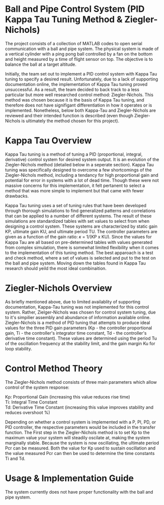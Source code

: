# Ball and Pipe Control System (PID Kappa Tau Tuning Method & Ziegler-Nichols)
The project consists of a collection of MATLAB codes to open serial communication with a ball and pipe system. The physical system is made of a vertical cylinder with a ping pong ball controlled by a fan on the bottom and height measured by a time of flight sensor on top. The objective is to balance the ball at a target altitude. 

Initially, the team set out to implement a PID control system with Kappa Tau tuning to specify a desired result. Unfortunately, due to a lack of supporting documentation online, the implementation of Kappa Tau tuning proved unsuccessful. As a result, the team decided to back track to a less particular but more well researched control method: Ziegler-Nichols. This method was chosen because it is the basis of Kappa Tau tuning, and therefore does not have signifigant differentiation in how it operates or is implemented. Nonetheless, below both Kappa-Tau and Ziegler-Nichols are reviewed and their intended function is described (even though Ziegler-Nichols is ultimately the method chosen for this project).

# Kappa Tau Overview
Kappa Tau tuning is a method of tuning a PID (proportional, integral, derivative) control system for desired system output. It is an evolution of the Ziegler-Nichols method (detailed below in a seperate section). Kappa Tau tuning was specifically designed to overcome a few shortcomings of the Ziegler-Nichols method, including a tendancy for high proportional gain and potential for error in systems with a lot of dead time. Though these were not massive concerns for this implementation, it felt pertanent to select a method that was more simple to implement but that came with fewer drawbacks.

Kappa Tau tuning uses a set of tuning rules that have been developed through thorough simulations to find generalized patterns and correlations that can be applied to a number of different systems. The result of these simulations are standardized tables with set values to select from when designing a control system. These systems are characterized by static gain KP, ultimate gain KU, and ultimate period TU. The controller parameters are given as a function of the gain ratio: 𝜅 = 1/(KP x KU). Since the values for Kappa Tau are all based on pre-determined tables with values generated from complex simulation, there is somewhat limited flexibility when it comes to the implementation of this tuning method. The best apparoach is a test and check method, where a set of values is selected and put to the test on the ball and pipe system. Moving down the tables found in Kappa Tau research should yeild the most ideal combinaition.

# Ziegler-Nichols Overview
As briefly mentioned above, due to limited availablity of supporting documentation, Kappa-Tau tuning was not implemented for this control system. Rather, Zielger-Nichols was chosen for control system tuning, due to it's simpilier assembly and abundance of information available online. Ziegler-Nichols is a method of PID tuning that attempts to produce ideal values for the three PID gain parameters (Kp - the controller proportional gain, Ti - the controller's integrator time constant, Td - the controller's derivative time constant). These values are determined using the period Tu of the oscillation frequency at the stability limit, and the gain margin Ku for loop stability. 

# Control Method Theory
The Ziegler-Nichols method consists of three main parameters which allow control of the system response:

Kp: Proportional Gain (increasing this value reduces rise time)  
Ti: Integral Time Constant  
Td: Derivative Time Constant (increasing this value improves stability and reduces overshoot %)  

Depending on whether a control system is implemented with a P, PI, PD, or PID controller, the respective parameters would be included in the transfer function. 
The First step in the Ziegler-Nichols method is to set Kp to the maximum value your system will steadily oscilate at, making the system marginally stable. Because the system is now oscillating, the ultimate period Pcr can be measured. Both the value for Kp used to sustain oscillation and the value measured Pcr can then be used to determine the time constants Ti and Td.

# Usage & Implementation Guide
The system currently does not have proper functionality with the ball and pipe system.
